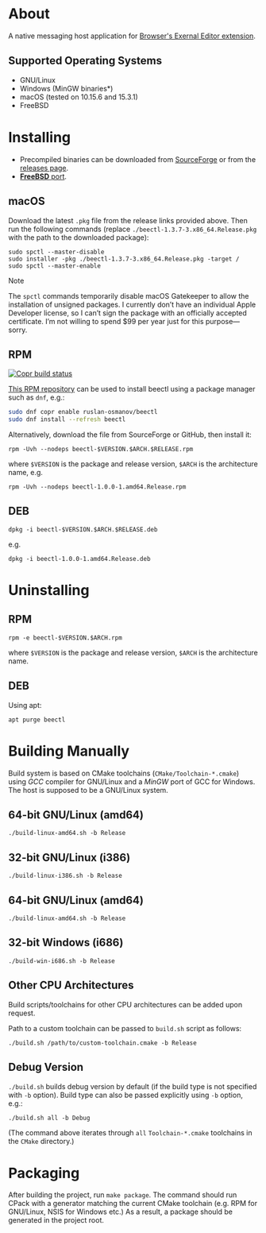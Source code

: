 # About

A native messaging host application for [Browser's Exernal Editor extension](https://github.com/rosmanov/chrome-bee).

## Supported Operating Systems

- GNU/Linux
- Windows (MinGW binaries*)
- macOS (tested on 10.15.6 and 15.3.1)
- FreeBSD

# Installing

- Precompiled binaries can be downloaded from [SourceForge](https://sourceforge.net/projects/beectl/) or from the [releases page](https://github.com/rosmanov/bee-host/releases).
- [**FreeBSD** port](https://www.freshports.org/editors/bee-host/).

## macOS

Download the latest `.pkg` file from the release links provided above. Then run the following commands (replace `./beectl-1.3.7-3.x86_64.Release.pkg` with the path to the downloaded package):
```
sudo spctl --master-disable
sudo installer -pkg ./beectl-1.3.7-3.x86_64.Release.pkg -target /
sudo spctl --master-enable
```
> [!NOTE]
> The `spctl` commands temporarily disable macOS Gatekeeper to allow the installation of unsigned packages. I currently don’t have an individual Apple Developer license, so I can’t sign the package with an officially accepted certificate. I’m not willing to spend $99 per year just for this purpose—sorry.

## RPM

[![Copr build status](https://copr.fedorainfracloud.org/coprs/ruslan-osmanov/beectl/package/beectl/status_image/last_build.png?a)](https://copr.fedorainfracloud.org/coprs/ruslan-osmanov/beectl/package/beectl/)

[This RPM repository](https://copr.fedorainfracloud.org/coprs/ruslan-osmanov/beectl/) can be used to install beectl using a package manager such as `dnf`, e.g.:

```bash
sudo dnf copr enable ruslan-osmanov/beectl
sudo dnf install --refresh beectl
```

Alternatively, download the file from SourceForge or GitHub, then install it:

```
rpm -Uvh --nodeps beectl-$VERSION.$ARCH.$RELEASE.rpm
```
where `$VERSION` is the package and release version, `$ARCH` is the architecture name, e.g.

```
rpm -Uvh --nodeps beectl-1.0.0-1.amd64.Release.rpm
```

## DEB

```
dpkg -i beectl-$VERSION.$ARCH.$RELEASE.deb
```

e.g.

```
dpkg -i beectl-1.0.0-1.amd64.Release.deb
```

# Uninstalling

## RPM

```
rpm -e beectl-$VERSION.$ARCH.rpm
```
where `$VERSION` is the package and release version, `$ARCH` is the architecture name.

## DEB

Using apt:
```
apt purge beectl
```

# Building Manually

Build system is based on CMake toolchains (`CMake/Toolchain-*.cmake`) using *GCC* compiler for GNU/Linux and a *MinGW* port of GCC for Windows. The host is supposed to be a GNU/Linux system.

## 64-bit GNU/Linux (amd64)

```
./build-linux-amd64.sh -b Release
```

## 32-bit GNU/Linux (i386)

```
./build-linux-i386.sh -b Release
```

## 64-bit GNU/Linux (amd64)

```
./build-linux-amd64.sh -b Release
```

## 32-bit Windows (i686)

```
./build-win-i686.sh -b Release
```

## Other CPU Architectures

Build scripts/toolchains for other CPU architectures can be added upon request.

Path to a custom toolchain can be passed to `build.sh` script as follows:

```
./build.sh /path/to/custom-toolchain.cmake -b Release
```

## Debug Version

`./build.sh` builds debug version by default (if the build type is not specified with `-b` option). Build type can also be passed explicitly using `-b` option, e.g.:

```
./build.sh all -b Debug
```

(The command above iterates through `all` `Toolchain-*.cmake` toolchains in the `CMake` directory.)

# Packaging

After building the project, run `make package`. The command should run CPack with a generator matching the current CMake toolchain (e.g. RPM for GNU/Linux, NSIS for Windows etc.) As a result, a package should be generated in the project root.
